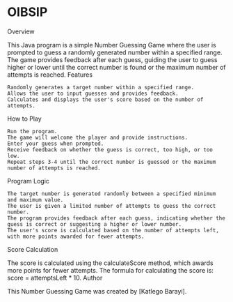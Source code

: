 # OIBSIP

Overview

This Java program is a simple Number Guessing Game where the user is prompted to guess a randomly generated number within a specified range. The game provides feedback after each guess, guiding the user to guess higher or lower until the correct number is found or the maximum number of attempts is reached.
Features

    Randomly generates a target number within a specified range.
    Allows the user to input guesses and provides feedback.
    Calculates and displays the user's score based on the number of attempts.

How to Play

    Run the program.
    The game will welcome the player and provide instructions.
    Enter your guess when prompted.
    Receive feedback on whether the guess is correct, too high, or too low.
    Repeat steps 3-4 until the correct number is guessed or the maximum number of attempts is reached.

Program Logic

    The target number is generated randomly between a specified minimum and maximum value.
    The user is given a limited number of attempts to guess the correct number.
    The program provides feedback after each guess, indicating whether the guess is correct or suggesting a higher or lower number.
    The user's score is calculated based on the number of attempts left, with more points awarded for fewer attempts.

Score Calculation

The score is calculated using the calculateScore method, which awards more points for fewer attempts. The formula for calculating the score is: score = attemptsLeft * 10.
Author

This Number Guessing Game was created by [Katlego Barayi].
